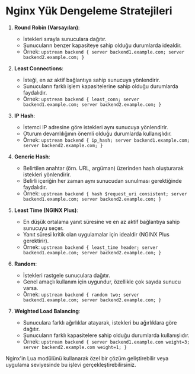 # Nginx Yük Dengeleme Stratejileri

1. **Round Robin (Varsayılan)**: 
   - İstekleri sırayla sunuculara dağıtır.
   - Sunucuların benzer kapasiteye sahip olduğu durumlarda idealdir.
   - Örnek: `upstream backend { server backend1.example.com; server backend2.example.com; }`

2. **Least Connections**:
   - İsteği, en az aktif bağlantıya sahip sunucuya yönlendirir.
   - Sunucuların farklı işlem kapasitelerine sahip olduğu durumlarda faydalıdır.
   - Örnek: `upstream backend { least_conn; server backend1.example.com; server backend2.example.com; }`

3. **IP Hash**:
   - İstemci IP adresine göre istekleri aynı sunucuya yönlendirir.
   - Oturum devamlılığının önemli olduğu durumlarda kullanışlıdır.
   - Örnek: `upstream backend { ip_hash; server backend1.example.com; server backend2.example.com; }`

4. **Generic Hash**:
   - Belirtilen anahtar (örn. URL, argüman) üzerinden hash oluşturarak istekleri yönlendirir.
   - Belirli içeriğin her zaman aynı sunucudan sunulması gerektiğinde faydalıdır.
   - Örnek: `upstream backend { hash $request_uri consistent; server backend1.example.com; server backend2.example.com; }`

5. **Least Time (NGINX Plus)**:
   - En düşük ortalama yanıt süresine ve en az aktif bağlantıya sahip sunucuyu seçer.
   - Yanıt süresi kritik olan uygulamalar için idealdir (NGINX Plus gerektirir).
   - Örnek: `upstream backend { least_time header; server backend1.example.com; server backend2.example.com; }`

6. **Random**:
   - İstekleri rastgele sunuculara dağıtır.
   - Genel amaçlı kullanım için uygundur, özellikle çok sayıda sunucu varsa.
   - Örnek: `upstream backend { random two; server backend1.example.com; server backend2.example.com; }`

7. **Weighted Load Balancing**:
   - Sunuculara farklı ağırlıklar atayarak, istekleri bu ağırlıklara göre dağıtır.
   - Sunucuların farklı kapasitelere sahip olduğu durumlarda kullanışlıdır.
   - Örnek: `upstream backend { server backend1.example.com weight=3; server backend2.example.com weight=1; }`
  
Nginx'in Lua modülünü kullanarak özel bir çözüm geliştirebilir veya uygulama seviyesinde bu işlevi gerçekleştirebilirsiniz.

